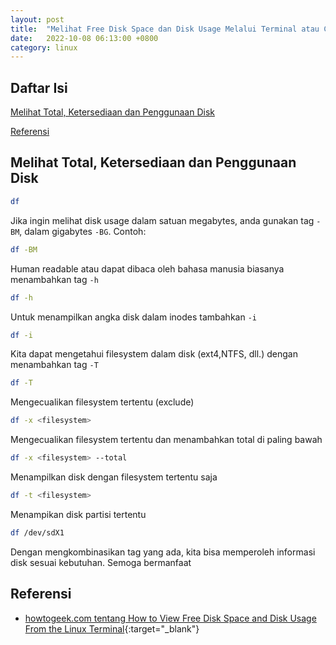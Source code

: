 ```yaml
---
layout: post
title:  "Melihat Free Disk Space dan Disk Usage Melalui Terminal atau CLI Menggunakan Perintah df"
date:   2022-10-08 06:13:00 +0800
category: linux
---
```


## Daftar Isi  
[Melihat Total, Ketersediaan dan Penggunaan Disk](#df_intro)

[Referensi](#reference)



<a name="df_intro"/>

## Melihat Total, Ketersediaan dan Penggunaan Disk

```bash
df
```

Jika ingin melihat disk usage dalam satuan megabytes, anda gunakan tag `-BM`, dalam gigabytes `-BG`. Contoh:
```bash
df -BM
```
Human readable atau dapat dibaca oleh bahasa manusia biasanya menambahkan tag `-h`
```bash
df -h
```
Untuk menampilkan angka disk dalam inodes tambahkan `-i`
```bash
df -i
```
Kita dapat mengetahui filesystem dalam disk (ext4,NTFS, dll.) dengan menambahkan tag `-T`
```bash
df -T
```
Mengecualikan filesystem tertentu (exclude)
```bash
df -x <filesystem>
```
Mengecualikan filesystem tertentu dan menambahkan total di paling bawah
```bash
df -x <filesystem> --total
```
Menampilkan disk dengan filesystem tertentu saja
```bash
df -t <filesystem>
```
Menampikan disk partisi tertentu
```bash
df /dev/sdX1
```

Dengan mengkombinasikan tag yang ada, kita bisa memperoleh informasi disk sesuai kebutuhan. Semoga bermanfaat

<a name="reference"/>

## Referensi
- [howtogeek.com tentang How to View Free Disk Space and Disk Usage From the Linux Terminal](https://www.howtogeek.com/409611/how-to-view-free-disk-space-and-disk-usage-from-the-linux-terminal/){:target="_blank"}
